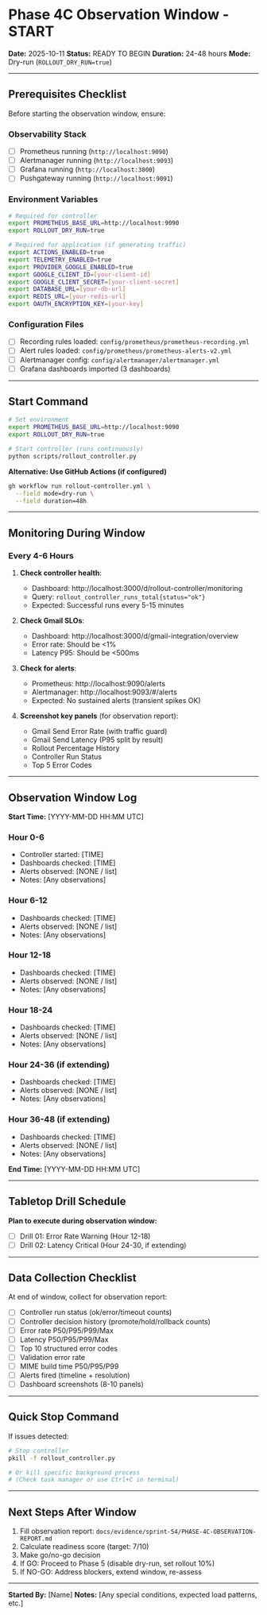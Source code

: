 # Phase 4C Observation Window - START

**Date:** 2025-10-11
**Status:** READY TO BEGIN
**Duration:** 24-48 hours
**Mode:** Dry-run (`ROLLOUT_DRY_RUN=true`)

---

## Prerequisites Checklist

Before starting the observation window, ensure:

### Observability Stack
- [ ] Prometheus running (`http://localhost:9090`)
- [ ] Alertmanager running (`http://localhost:9093`)
- [ ] Grafana running (`http://localhost:3000`)
- [ ] Pushgateway running (`http://localhost:9091`)

### Environment Variables
```bash
# Required for controller
export PROMETHEUS_BASE_URL=http://localhost:9090
export ROLLOUT_DRY_RUN=true

# Required for application (if generating traffic)
export ACTIONS_ENABLED=true
export TELEMETRY_ENABLED=true
export PROVIDER_GOOGLE_ENABLED=true
export GOOGLE_CLIENT_ID=[your-client-id]
export GOOGLE_CLIENT_SECRET=[your-client-secret]
export DATABASE_URL=[your-db-url]
export REDIS_URL=[your-redis-url]
export OAUTH_ENCRYPTION_KEY=[your-key]
```

### Configuration Files
- [ ] Recording rules loaded: `config/prometheus/prometheus-recording.yml`
- [ ] Alert rules loaded: `config/prometheus/prometheus-alerts-v2.yml`
- [ ] Alertmanager config: `config/alertmanager/alertmanager.yml`
- [ ] Grafana dashboards imported (3 dashboards)

---

## Start Command

```bash
# Set environment
export PROMETHEUS_BASE_URL=http://localhost:9090
export ROLLOUT_DRY_RUN=true

# Start controller (runs continuously)
python scripts/rollout_controller.py
```

**Alternative: Use GitHub Actions (if configured)**
```bash
gh workflow run rollout-controller.yml \
  --field mode=dry-run \
  --field duration=48h
```

---

## Monitoring During Window

### Every 4-6 Hours
1. **Check controller health**:
   - Dashboard: http://localhost:3000/d/rollout-controller/monitoring
   - Query: `rollout_controller_runs_total{status="ok"}`
   - Expected: Successful runs every 5-15 minutes

2. **Check Gmail SLOs**:
   - Dashboard: http://localhost:3000/d/gmail-integration/overview
   - Error rate: Should be <1%
   - Latency P95: Should be <500ms

3. **Check for alerts**:
   - Prometheus: http://localhost:9090/alerts
   - Alertmanager: http://localhost:9093/#/alerts
   - Expected: No sustained alerts (transient spikes OK)

4. **Screenshot key panels** (for observation report):
   - Gmail Send Error Rate (with traffic guard)
   - Gmail Send Latency (P95 split by result)
   - Rollout Percentage History
   - Controller Run Status
   - Top 5 Error Codes

---

## Observation Window Log

**Start Time:** [YYYY-MM-DD HH:MM UTC]

### Hour 0-6
- Controller started: [TIME]
- Dashboards checked: [TIME]
- Alerts observed: [NONE / list]
- Notes: [Any observations]

### Hour 6-12
- Dashboards checked: [TIME]
- Alerts observed: [NONE / list]
- Notes: [Any observations]

### Hour 12-18
- Dashboards checked: [TIME]
- Alerts observed: [NONE / list]
- Notes: [Any observations]

### Hour 18-24
- Dashboards checked: [TIME]
- Alerts observed: [NONE / list]
- Notes: [Any observations]

### Hour 24-36 (if extending)
- Dashboards checked: [TIME]
- Alerts observed: [NONE / list]
- Notes: [Any observations]

### Hour 36-48 (if extending)
- Dashboards checked: [TIME]
- Alerts observed: [NONE / list]
- Notes: [Any observations]

**End Time:** [YYYY-MM-DD HH:MM UTC]

---

## Tabletop Drill Schedule

**Plan to execute during observation window:**
- [ ] Drill 01: Error Rate Warning (Hour 12-18)
- [ ] Drill 02: Latency Critical (Hour 24-30, if extending)

---

## Data Collection Checklist

At end of window, collect for observation report:

- [ ] Controller run status (ok/error/timeout counts)
- [ ] Controller decision history (promote/hold/rollback counts)
- [ ] Error rate P50/P95/P99/Max
- [ ] Latency P50/P95/P99/Max
- [ ] Top 10 structured error codes
- [ ] Validation error rate
- [ ] MIME build time P50/P95/P99
- [ ] Alerts fired (timeline + resolution)
- [ ] Dashboard screenshots (8-10 panels)

---

## Quick Stop Command

If issues detected:
```bash
# Stop controller
pkill -f rollout_controller.py

# Or kill specific background process
# (Check task manager or use Ctrl+C in terminal)
```

---

## Next Steps After Window

1. Fill observation report: `docs/evidence/sprint-54/PHASE-4C-OBSERVATION-REPORT.md`
2. Calculate readiness score (target: 7/10)
3. Make go/no-go decision
4. If GO: Proceed to Phase 5 (disable dry-run, set rollout 10%)
5. If NO-GO: Address blockers, extend window, re-assess

---

**Started By:** [Name]
**Notes:** [Any special conditions, expected load patterns, etc.]
